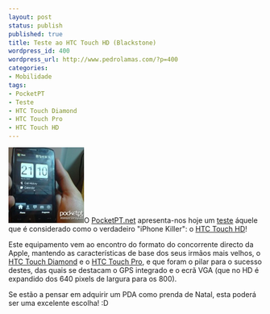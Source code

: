 ```yaml
---
layout: post
status: publish
published: true
title: Teste ao HTC Touch HD (Blackstone)
wordpress_id: 400
wordpress_url: http://www.pedrolamas.com/?p=400
categories:
- Mobilidade
tags:
- PocketPT
- Teste
- HTC Touch Diamond
- HTC Touch Pro
- HTC Touch HD
---
```

[![Teste ao HTC Touch HD](/wp-content/uploads/2008/11/teste-ao-htc-touch-hd.jpg "Teste ao HTC Touch HD")](http://www.pocketpt.net/forum/index.php?showtopic=25343)O [PocketPT.net](http://www.pocketpt.net) apresenta-nos hoje um [teste](http://www.pocketpt.net/forum/index.php?showtopic=25343) áquele que é considerado como o verdadeiro "iPhone Killer": o [HTC Touch HD](http://www.htc.com/www/product/touchhd/overview.html)!

Este equipamento vem ao encontro do formato do concorrente directo da Apple, mantendo as características de base dos seus irmãos mais velhos, o [HTC Touch Diamond](/tag/htc-touch-diamond/) e o [HTC Touch Pro](/tag/htc-touch-pro/), e que foram o pilar para o sucesso destes, das quais se destacam o GPS integrado e o ecrã VGA (que no HD é expandido dos 640 pixels de largura para os 800).

Se estão a pensar em adquirir um PDA como prenda de Natal, esta poderá ser uma excelente escolha! :D
